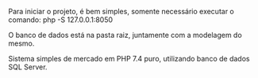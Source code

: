 Para iniciar o projeto, é bem simples, somente necessário executar o comando:
php -S 127.0.0.1:8050

O banco de dados está na pasta raiz, juntamente com a modelagem do mesmo.



Sistema simples de mercado em PHP 7.4 puro, utilizando banco de dados SQL Server.
